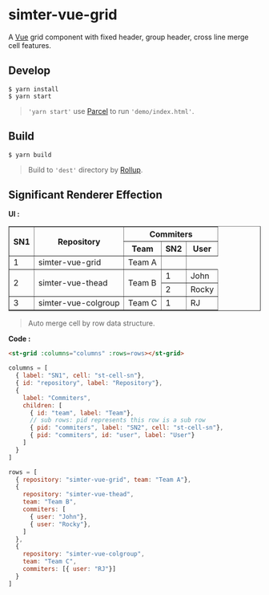 # simter-vue-grid

A [Vue] grid component with fixed header, group header, cross line merge cell features.

## Develop

```shell
$ yarn install
$ yarn start
```

> `'yarn start'` use [Parcel] to run `'demo/index.html'`.

## Build

```shell
$ yarn build
```

> Build to `'dest'` directory by [Rollup].

## Significant Renderer Effection

**UI :**

<table border=1>
  <!-- controll column with -->
  <colgroup></colgroup>
  <!-- header -->
  <thead>
    <tr>
      <th rowspan=2>SN1</th>
      <th rowspan=2>Repository</th>
      <th colspan=3 style="text-align:center">Commiters</th>
    </tr>
    <tr><th>Team</th><th>SN2</th><th>User</th></tr>
  </thead>
  <!-- content -->
  <tbody>
    <tr><td>1</td><td>simter-vue-grid</td><td>Team A</td><td></td></tr>
    <tr>
      <td rowspan=2>2</td>
      <td rowspan=2>simter-vue-thead</td>
      <td rowspan=2>Team B</td>
      <td>1</td>
      <td>John</td>
    </tr>
    <tr><td>2</td><td>Rocky</td></tr>
    <tr>
      <td>3</td>
      <td>simter-vue-colgroup</td>
      <td>Team C</td>
      <td>1</td>
      <td>RJ</td>
    </tr>
  </tbody>
</table>

> Auto merge cell by row data structure.

**Code :**

```html
<st-grid :columns="columns" :rows=rows></st-grid>
```

```js
columns = [
  { label: "SN1", cell: "st-cell-sn"},
  { id: "repository", label: "Repository"},
  { 
    label: "Commiters", 
    children: [
      { id: "team", label: "Team"},
      // sub rows: pid represents this row is a sub row
      { pid: "commiters", label: "SN2", cell: "st-cell-sn"},
      { pid: "commiters", id: "user", label: "User"}
    ]
  }
]

rows = [
  { repository: "simter-vue-grid", team: "Team A"},
  { 
    repository: "simter-vue-thead", 
    team: "Team B",
    commiters: [
      { user: "John"},
      { user: "Rocky"},
    ] 
  },
  { 
    repository: "simter-vue-colgroup", 
    team: "Team C", 
    commiters: [{ user: "RJ"}]
  }
]
```


[Vue]: https://vuejs.org
[Parcel]: https://parceljs.org
[Rollup]: https://rollupjs.org